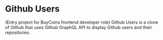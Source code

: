 # Github Users
(Entry project for BuyCoins frontend developer role) 
Github Users is a clone of Github that uses Github GraphQL API to display Github users and their repositories.
